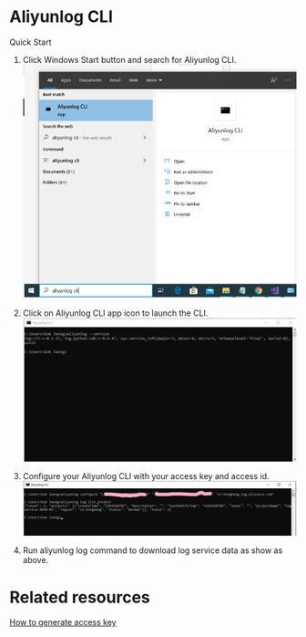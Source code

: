 # Aliyunlog CLI
Quick Start
1. Click Windows Start button and search for Aliyunlog CLI.
![](https://raw.githubusercontent.com/kokleong98/aliyunlog-cli/master/docs/menu-cli.png)

2. Click on Aliyunlog CLI app icon to launch the CLI.
![](https://raw.githubusercontent.com/kokleong98/aliyunlog-cli/master/docs/cli.png)

3. Configure your Aliyunlog CLI with your access key and access id. 
![](https://raw.githubusercontent.com/kokleong98/aliyunlog-cli/master/docs/sample-command.png)

4. Run aliyunlog log command to download log service data as show as above.

# Related resources
[How to generate access key](https://github.com/kokleong98/aliyunlog-cli/blob/master/docs/access.md)
